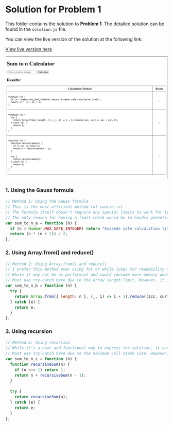 # Solution for Problem 1

This folder contains the solution to **Problem 1**. The detailed solution can be found in the `solution.js` file.

You can view the live version of the solution at the following link:

[View live version here](https://problem1-b84zxpkoa-ductrans-projects-b754fc48.vercel.app)

[![preview-img](./preview.png)](https://problem1-b84zxpkoa-ductrans-projects-b754fc48.vercel.app)

### 1. Using the Gauss formula

```javascript
// Method 1: Using the Gauss formula
// This is the most efficient method (of course :v)
// The formula itself doesn't require any special limits to work for typical use cases
// The only reason for having a limit check would be to handle potential overflow or inaccuracies when dealing with numbers that exceed the safe integer range in JavaScript
var sum_to_n_a = function (n) {
  if (n > Number.MAX_SAFE_INTEGER) return "Exceeds safe calculation limit";
  return (n * (n + 1)) / 2;
};
```

### 2. Using Array.from() and reduce()

```javascript
// Method 2: Using Array.from() and reduce()
// I prefer this method over using for or while loops for readability and maintainability
// While it may not be as performant and could consume more memory when n is large, it provides a more concise and functional approach
// Must use try-catch here due to the array length limit. However, it is not required for typical use cases
var sum_to_n_b = function (n) {
  try {
    return Array.from({ length: n }, (_, i) => i + 1).reduce((acc, cur) => acc + cur, 0);
  } catch (e) {
    return e;
  }
};
```

### 3. Using recursion

```javascript
// Method 3: Using recursion
// While it's a neat and functional way to express the solution, it can be less efficient and lead to a stack overflow for large values of n due to deep recursion
// Must use try-catch here due to the maximum call stack size. However, for typical use cases, only need to use the recursiveSum function
var sum_to_n_c = function (n) {
  function recursiveSum(n) {
    if (n === 1) return 1;
    return n + recursiveSum(n - 1);
  }

  try {
    return recursiveSum(n);
  } catch (e) {
    return e;
  }
};
```
